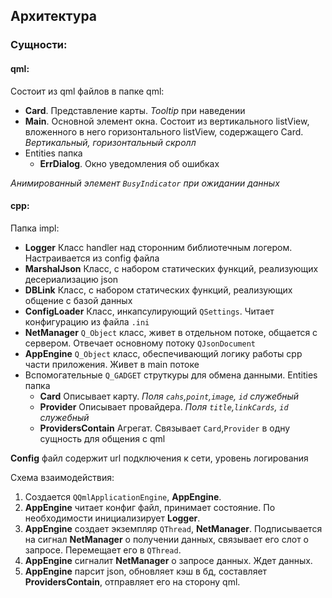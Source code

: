 ## Архитектура

### Сущности:

#### qml:

Состоит из qml файлов в папке qml:

* **Card**. Представление карты. *Tooltip* при наведении
* **Main**. Основной элемент окна. Состоит из вертикального listView, вложенного в него горизонтального listView,
  содержащего Card. *Вертикальный, горизонтальный скролл*
* Entities папка
    * **ErrDialog**. Окно уведомления об ошибках

*Анимированный элемент `BusyIndicator` при ожидании данных*

#### cpp:

Папка impl:

* **Logger** Класс handler над сторонним библиотечным логером. Настраивается из config файла
* **MarshalJson** Класс, с набором статических функций, реализующих десериализацию json
* **DBLink** Класс, с набором статических функций, реализующих общение с базой данных
* **ConfigLoader** Класс, инкапсулирующий `QSettings`. Читает конфигурацию из файла `.ini`
* **NetManager** `Q_Object` класс, живет в отдельном потоке, общается с сервером. Отвечает основному
  потоку `QJsonDocument`
* **AppEngine** `Q_Object` класс, обеспечивающий логику работы cpp части приложения. Живет в main потоке
* Вспомогательные `Q_GADGET` струткуры для обмена данными. Entities папка
    * **Card** Описывает карту. *Поля `cahs`,`point`,`image`, `id` служебный*
    * **Provider** Описывает провайдера. *Поля `title`,`linkCards`, `id` служебный*
    * **ProvidersContain** Агрегат. Связывает `Card`,`Provider` в одну сущность для общения с qml
      
**Config** файл содержит url подключения к сети, уровень логирования

Схема взаимодействия:

1. Создается `QQmlApplicationEngine`, **AppEngine**.
1. **AppEngine** читает конфиг файл, принимает состояние. По необходимости инициализирует **Logger**. 
1. **AppEngine** создает экземпляр `QThread`, **NetManager**. Подписывается на сигнал **NetManager** о получении данных,
   связывает его слот о запросе. Перемещает его в `QThread`.
1. **AppEngine** сигналит **NetManager** о запросе данных. Ждет данных.
1. **AppEngine** парсит json, обновляет кэш в бд, составляет **ProvidersContain**, отправляет его на сторону qml.